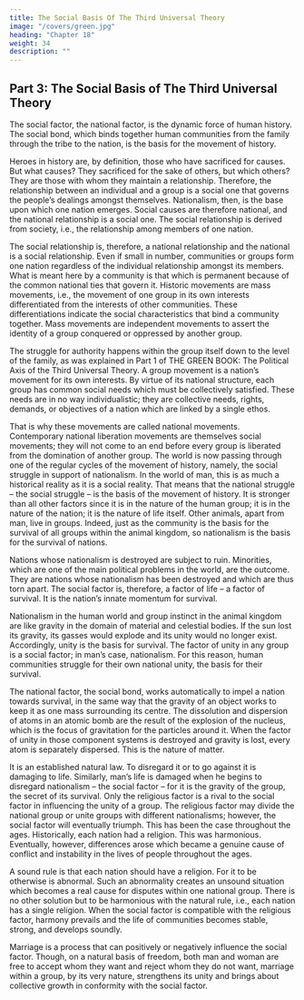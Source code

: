 ```yaml
---
title: The Social Basis Of The Third Universal Theory
image: "/covers/green.jpg"
heading: "Chapter 18"
weight: 34
description: ""
---
```



## Part 3: The Social Basis of The Third Universal Theory

The social factor, the national factor, is the dynamic force of human history. The social bond, which binds together human communities from the family through the tribe to the nation, is the
basis for the movement of history.

Heroes in history are, by definition, those who have sacrificed
for causes. But what causes? They sacrificed for the sake of others, but which others? They are those with whom they maintain a relationship. Therefore, the relationship between an individual
and a group is a social one that governs the people’s dealings
amongst themselves. Nationalism, then, is the base upon which
one nation emerges. Social causes are therefore national, and
the national relationship is a social one. The social relationship
is derived from society, i.e., the relationship among members of
one nation. 

The social relationship is, therefore, a national relationship and the national is a social relationship. Even if small in number, communities or groups form one nation regardless of
the individual relationship amongst its members. What is meant
here by a community is that which is permanent because of the
common national ties that govern it.
Historic movements are mass movements, i.e., the movement
of one group in its own interests differentiated from the interests of other communities. These differentiations indicate the social characteristics that bind a community together. Mass movements are independent movements to assert the identity of a group conquered or oppressed by another group.

The struggle for authority happens within the group itself
down to the level of the family, as was explained in Part 1 of THE
GREEN BOOK: The Political Axis of the Third Universal Theory.
A group movement is a nation’s movement for its own interests.
By virtue of its national structure, each group has common social
needs which must be collectively satisfied. These needs are in no
way individualistic; they are collective needs, rights, demands,
or objectives of a nation which are linked by a single ethos. 

That
is why these movements are called national movements. Contemporary national liberation movements are themselves social
movements; they will not come to an end before every group is
liberated from the domination of another group. The world is
now passing through one of the regular cycles of the movement
of history, namely, the social struggle in support of nationalism.
In the world of man, this is as much a historical reality as it
is a social reality. That means that the national struggle – the
social struggle – is the basis of the movement of history. It is
stronger than all other factors since it is in the nature of the
human group; it is in the nature of the nation; it is the nature of
life itself. Other animals, apart from man, live in groups. Indeed,
just as the community is the basis for the survival of all groups
within the animal kingdom, so nationalism is the basis for the
survival of nations.

Nations whose nationalism is destroyed are subject to ruin.
Minorities, which are one of the main political problems in the
world, are the outcome. They are nations whose nationalism has
been destroyed and which are thus torn apart. The social factor is, therefore, a factor of life – a factor of survival. It is the nation’s
innate momentum for survival.

Nationalism in the human world and group instinct in the
animal kingdom are like gravity in the domain of material and
celestial bodies. If the sun lost its gravity, its gasses would explode and its unity would no longer exist. Accordingly, unity
is the basis for survival. The factor of unity in any group is a
social factor; in man’s case, nationalism. For this reason, human
communities struggle for their own national unity, the basis for
their survival.

The national factor, the social bond, works automatically to
impel a nation towards survival, in the same way that the gravity
of an object works to keep it as one mass surrounding its centre.
The dissolution and dispersion of atoms in an atomic bomb are
the result of the explosion of the nucleus, which is the focus of
gravitation for the particles around it. When the factor of unity
in those component systems is destroyed and gravity is lost, every atom is separately dispersed. This is the nature of matter.

It is an established natural law. To disregard it or to go against
it is damaging to life. Similarly, man’s life is damaged when he
begins to disregard nationalism – the social factor – for it is the
gravity of the group, the secret of its survival. Only the religious
factor is a rival to the social factor in influencing the unity of
a group. The religious factor may divide the national group or
unite groups with different nationalisms; however, the social factor will eventually triumph. This has been the case throughout
the ages. Historically, each nation had a religion. This was harmonious. Eventually, however, differences arose which became
a genuine cause of conflict and instability in the lives of people
throughout the ages.


A sound rule is that each nation should have a religion. For it
to be otherwise is abnormal. Such an abnormality creates an unsound situation which becomes a real cause for disputes within
one national group. There is no other solution but to be harmonious with the natural rule, i.e., each nation has a single religion.
When the social factor is compatible with the religious factor,
harmony prevails and the life of communities becomes stable,
strong, and develops soundly.

Marriage is a process that can positively or negatively influence the social factor. Though, on a natural basis of freedom,
both man and woman are free to accept whom they want and
reject whom they do not want, marriage within a group, by its
very nature, strengthens its unity and brings about collective
growth in conformity with the social factor.

